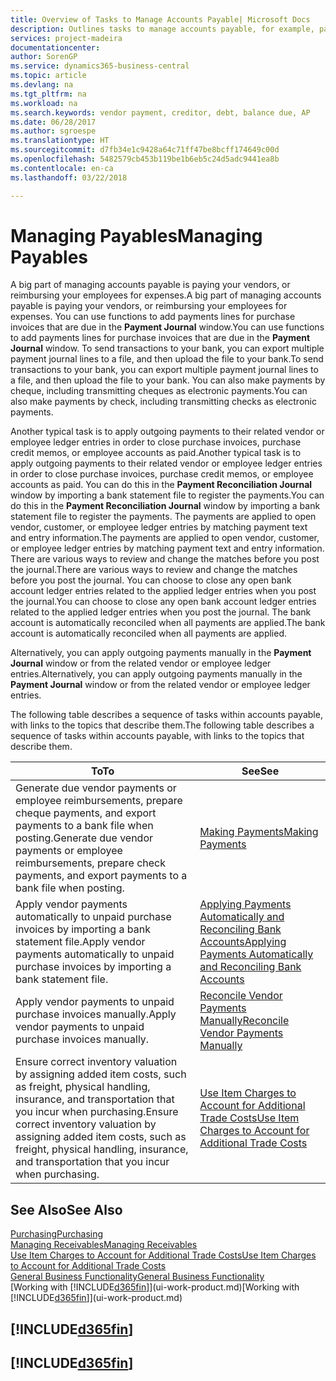 ```yaml
---
title: Overview of Tasks to Manage Accounts Payable| Microsoft Docs
description: Outlines tasks to manage accounts payable, for example, paying creditors or applying outgoing payments to ledger entries to close invoices or credit memos.
services: project-madeira
documentationcenter: 
author: SorenGP
ms.service: dynamics365-business-central
ms.topic: article
ms.devlang: na
ms.tgt_pltfrm: na
ms.workload: na
ms.search.keywords: vendor payment, creditor, debt, balance due, AP
ms.date: 06/28/2017
ms.author: sgroespe
ms.translationtype: HT
ms.sourcegitcommit: d7fb34e1c9428a64c71ff47be8bcff174649c00d
ms.openlocfilehash: 5482579cb453b119be1b6eb5c24d5adc9441ea8b
ms.contentlocale: en-ca
ms.lasthandoff: 03/22/2018

---
```

# <a name="managing-payables"></a><span data-ttu-id="0beca-103">Managing Payables</span><span class="sxs-lookup"><span data-stu-id="0beca-103">Managing Payables</span></span>
<span data-ttu-id="0beca-104">A big part of managing accounts payable is paying your vendors, or reimbursing your employees for expenses.</span><span class="sxs-lookup"><span data-stu-id="0beca-104">A big part of managing accounts payable is paying your vendors, or reimbursing your employees for expenses.</span></span> <span data-ttu-id="0beca-105">You can use functions to add payments lines for purchase invoices that are due in the **Payment Journal** window.</span><span class="sxs-lookup"><span data-stu-id="0beca-105">You can use functions to add payments lines for purchase invoices that are due in the **Payment Journal** window.</span></span> <span data-ttu-id="0beca-106">To send transactions to your bank, you can export multiple payment journal lines to a file, and then upload the file to your bank.</span><span class="sxs-lookup"><span data-stu-id="0beca-106">To send transactions to your bank, you can export multiple payment journal lines to a file, and then upload the file to your bank.</span></span> <span data-ttu-id="0beca-107">You can also make payments by cheque, including transmitting cheques as electronic payments.</span><span class="sxs-lookup"><span data-stu-id="0beca-107">You can also make payments by check, including transmitting checks as electronic payments.</span></span>

<span data-ttu-id="0beca-108">Another typical task is to apply outgoing payments to their related vendor or employee ledger entries in order to close purchase invoices, purchase credit memos, or employee accounts as paid.</span><span class="sxs-lookup"><span data-stu-id="0beca-108">Another typical task is to apply outgoing payments to their related vendor or employee ledger entries in order to close purchase invoices, purchase credit memos, or employee accounts as paid.</span></span> <span data-ttu-id="0beca-109">You can do this in the **Payment Reconciliation Journal** window by importing a bank statement file to register the payments.</span><span class="sxs-lookup"><span data-stu-id="0beca-109">You can do this in the **Payment Reconciliation Journal** window by importing a bank statement file to register the payments.</span></span> <span data-ttu-id="0beca-110">The payments are applied to open vendor, customer, or employee ledger entries by matching payment text and entry information.</span><span class="sxs-lookup"><span data-stu-id="0beca-110">The payments are applied to open vendor, customer, or employee ledger entries by matching payment text and entry information.</span></span> <span data-ttu-id="0beca-111">There are various ways to review and change the matches before you post the journal.</span><span class="sxs-lookup"><span data-stu-id="0beca-111">There are various ways to review and change the matches before you post the journal.</span></span> <span data-ttu-id="0beca-112">You can choose to close any open bank account ledger entries related to the applied ledger entries when you post the journal.</span><span class="sxs-lookup"><span data-stu-id="0beca-112">You can choose to close any open bank account ledger entries related to the applied ledger entries when you post the journal.</span></span> <span data-ttu-id="0beca-113">The bank account is automatically reconciled when all payments are applied.</span><span class="sxs-lookup"><span data-stu-id="0beca-113">The bank account is automatically reconciled when all payments are applied.</span></span>

<span data-ttu-id="0beca-114">Alternatively, you can apply outgoing payments manually in the **Payment Journal** window or from the related vendor or employee ledger entries.</span><span class="sxs-lookup"><span data-stu-id="0beca-114">Alternatively, you can apply outgoing payments manually in the **Payment Journal** window or from the related vendor or employee ledger entries.</span></span>

<span data-ttu-id="0beca-115">The following table describes a sequence of tasks within accounts payable, with links to the topics that describe them.</span><span class="sxs-lookup"><span data-stu-id="0beca-115">The following table describes a sequence of tasks within accounts payable, with links to the topics that describe them.</span></span>

| <span data-ttu-id="0beca-116">To</span><span class="sxs-lookup"><span data-stu-id="0beca-116">To</span></span> | <span data-ttu-id="0beca-117">See</span><span class="sxs-lookup"><span data-stu-id="0beca-117">See</span></span> |
| --- | --- |
| <span data-ttu-id="0beca-118">Generate due vendor payments or employee reimbursements, prepare cheque payments, and export payments to a bank file when posting.</span><span class="sxs-lookup"><span data-stu-id="0beca-118">Generate due vendor payments or employee reimbursements, prepare check payments, and export payments to a bank file when posting.</span></span> |[<span data-ttu-id="0beca-119">Making Payments</span><span class="sxs-lookup"><span data-stu-id="0beca-119">Making Payments</span></span>](payables-make-payments.md) |
| <span data-ttu-id="0beca-120">Apply vendor payments automatically to unpaid purchase invoices by importing a bank statement file.</span><span class="sxs-lookup"><span data-stu-id="0beca-120">Apply vendor payments automatically to unpaid purchase invoices by importing a bank statement file.</span></span> |[<span data-ttu-id="0beca-121">Applying Payments Automatically and Reconciling Bank Accounts</span><span class="sxs-lookup"><span data-stu-id="0beca-121">Applying Payments Automatically and Reconciling Bank Accounts</span></span>](receivables-apply-payments-auto-reconcile-bank-accounts.md) |
| <span data-ttu-id="0beca-122">Apply vendor payments to unpaid purchase invoices manually.</span><span class="sxs-lookup"><span data-stu-id="0beca-122">Apply vendor payments to unpaid purchase invoices manually.</span></span> |[<span data-ttu-id="0beca-123">Reconcile Vendor Payments Manually</span><span class="sxs-lookup"><span data-stu-id="0beca-123">Reconcile Vendor Payments Manually</span></span>](payables-how-apply-purchase-transactions-manually.md) |
|<span data-ttu-id="0beca-124">Ensure correct inventory valuation by assigning added item costs, such as freight, physical handling, insurance, and transportation that you incur when purchasing.</span><span class="sxs-lookup"><span data-stu-id="0beca-124">Ensure correct inventory valuation by assigning added item costs, such as freight, physical handling, insurance, and transportation that you incur when purchasing.</span></span>|[<span data-ttu-id="0beca-125">Use Item Charges to Account for Additional Trade Costs</span><span class="sxs-lookup"><span data-stu-id="0beca-125">Use Item Charges to Account for Additional Trade Costs</span></span>](payables-how-assign-item-charges.md)|

## <a name="see-also"></a><span data-ttu-id="0beca-126">See Also</span><span class="sxs-lookup"><span data-stu-id="0beca-126">See Also</span></span>
[<span data-ttu-id="0beca-127">Purchasing</span><span class="sxs-lookup"><span data-stu-id="0beca-127">Purchasing</span></span>](purchasing-manage-purchasing.md)  
[<span data-ttu-id="0beca-128">Managing Receivables</span><span class="sxs-lookup"><span data-stu-id="0beca-128">Managing Receivables</span></span>](receivables-manage-receivables.md)  
[<span data-ttu-id="0beca-129">Use Item Charges to Account for Additional Trade Costs</span><span class="sxs-lookup"><span data-stu-id="0beca-129">Use Item Charges to Account for Additional Trade Costs</span></span>](payables-how-assign-item-charges.md)  
[<span data-ttu-id="0beca-130">General Business Functionality</span><span class="sxs-lookup"><span data-stu-id="0beca-130">General Business Functionality</span></span>](ui-across-business-areas.md)  
<span data-ttu-id="0beca-131">[Working with [!INCLUDE[d365fin](includes/d365fin_md.md)]](ui-work-product.md)</span><span class="sxs-lookup"><span data-stu-id="0beca-131">[Working with [!INCLUDE[d365fin](includes/d365fin_md.md)]](ui-work-product.md)</span></span>

## [!INCLUDE[d365fin](includes/free_trial_md.md)]  
## [!INCLUDE[d365fin](includes/training_link_md.md)]

